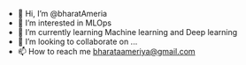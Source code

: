 - 👋 Hi, I’m @bharatAmeria
- 👀 I’m interested in MLOps
- 🌱 I’m currently learning Machine learning and Deep learning
- 💞️ I’m looking to collaborate on ...
- 📫 How to reach me bharataameriya@gmail.com

<!---
bharatAmeria/bharatAmeria is a ✨ special ✨ repository because its `README.md` (this file) appears on your GitHub profile.
You can click the Preview link to take a look at your changes.
--->
